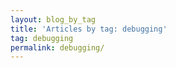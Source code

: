 ```yaml
---
layout: blog_by_tag
title: 'Articles by tag: debugging'
tag: debugging
permalink: debugging/
---
```

